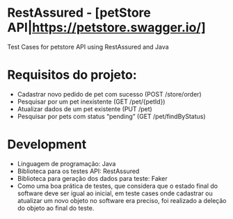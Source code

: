 # RestAssured - [petStore API|https://petstore.swagger.io/]
Test Cases for petstore API using RestAssured and Java

# Requisitos do projeto:
- Cadastrar novo pedido de pet com sucesso (POST /store/order)
- Pesquisar por um pet inexistente (GET /pet/{petId})    
- Atualizar dados de um pet existente (PUT /pet)  
- Pesquisar por pets com status “pending” (GET /pet/findByStatus)

# Development
- Linguagem de programação: Java
- Biblioteca para os testes API: RestAssured
- Biblioteca para geração dos dados para teste: Faker
- Como uma boa prática de testes, que considera que o estado final do software deve ser igual ao inicial, em teste cases onde cadastrar ou atualizar um novo objeto no software era preciso, foi realizado a deleção do objeto ao final do teste.
